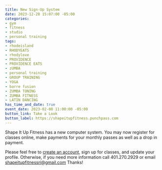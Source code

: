 ```yaml
---
title: New Sign-Up System
date: 2023-12-28 15:07:00 -05:00
categories:
- gym
- fitness
- studio
- personal training
tags:
- rhodeisland
- RHODYEATS
- rhodylove
- PROVIDENCE
- PROVIDENCE EATS
- zUMBA
- personal training
- GROUP TRAINING
- YOGA
- barre fusion
- ZUMBA TONING
- ZUMBA FITNESS
- LATIN DANCING
has_time_and_date: true
event_date: 2023-02-08 11:00:00 -05:00
button_link: Take a Look
button_label: https://shapeitupfitness.punchpass.com
---
```


Shape It Up Fitness has a new computer system. You may now register for classes online, make payments for your monthly passes as well as a drop in payment.  

Please feel free to [create an account](https://app.punchpass.com/org/17227/auth/account/new), sign up for classes, and update your profile. Otherwise, if you need more information call 401.270.2929 or email shapeitupfitnessri@gmail.com
 Thanks!